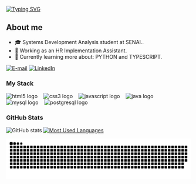 <img align="right" alt="" height="300px" src="./me.png">

[![Typing SVG](https://readme-typing-svg.demolab.com?font=Fira+Code&weight=600&size=25&pause=1000&color=228B22&random=false&width=435&height=40&lines=Ol%C3%A1%2C+eu+sou+a+Daniele+Almeida!+%F0%9F%91%BE%F0%9F%93%9A%F0%9F%92%99)](https://git.io/typing-svg)


## About me

- 🎓 Systems Development Analysis student at SENAI..
- 💼 Working as an HR Implementation Assistant.
- 🌱 Currently learning more about: PYTHON and TYPESCRIPT.


[![E-mail](https://img.shields.io/badge/-Email-000?style=for-the-badge&logo=microsoft-outlook&logoColor=228B22&color:228B22)](mailto:danieledealmeidasilva5@gmail.com)
[![LinkedIn](https://img.shields.io/badge/-LinkedIn-000?style=for-the-badge&logo=linkedin&logoColor=228B22&color:228B22)](https://www.linkedin.com/in/daniele-de-almeida-silva-920b5a23a)

<h3 align="left">My Stack</h3>

<div align="left">
  <img src="https://cdn.jsdelivr.net/gh/devicons/devicon/icons/html5/html5-original.svg" height="25" alt="html5 logo"  />
  <img width="8" />
  <img src="https://cdn.jsdelivr.net/gh/devicons/devicon/icons/css3/css3-original.svg" height="25" alt="css3 logo"  />
  <img width="8" />
  <img src="https://cdn.jsdelivr.net/gh/devicons/devicon/icons/javascript/javascript-plain.svg" height="25" alt="javascript logo"  />
  <img width="8" />
  <img src="https://cdn.jsdelivr.net/gh/devicons/devicon/icons/java/java-original.svg" height="25" alt="java logo"  />
  <img width="8" />
  <img src="https://cdn.jsdelivr.net/gh/devicons/devicon/icons/mysql/mysql-original.svg" height="25" alt="mysql logo"  />
  <img width="8" />
  <img src="https://cdn.jsdelivr.net/gh/devicons/devicon/icons/postgresql/postgresql-original.svg" height="25" alt="postgresql logo"  />
  <img width="8" />
</div>

<h3>GitHub Stats</h3>

![GitHub stats](https://github-readme-stats-git-masterrstaa-rickstaa.vercel.app/api?username=devdanias&hide_title=true&show_icons=true&include_all_commits=false&count_private=true&line_height=25&hide=issues&bg_color=000&title_color=228B22&text_color=FFF&border_radius=3&border_color=228B22&icon_color=228B22&theme=jolly)
[![Most Used Languages](https://github-readme-stats-git-masterrstaa-rickstaa.vercel.app/api/top-langs/?username=devdanias&line_height=10&card_width=290&layout=compact&hide_title=false&count_private=true&langs_count=4&show_icons=true&title_color=228B22&hide=html,css&bg_color=000&text_color=8B8B8B&border_radius=3&border_color=228B22&count_private=true)](https://github.com/mari4souza/github-readme-stats)
<br>


<picture>
  <source media="(prefers-color-scheme: dark)" srcset="https://raw.githubusercontent.com/mari4souza/mari4souza/output/github-contribution-grid-snake-dark.svg">
  <source media="(prefers-color-scheme: light)" srcset="https://raw.githubusercontent.com/mari4souza/mari4souza/output/github-contribution-grid-snake.svg">
  <img alt="github contribution grid snake animation" src="https://raw.githubusercontent.com/mari4souza/mari4souza/output/github-contribution-grid-snake.svg">
</picture>
<br><br>
